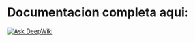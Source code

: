 
# Documentacion completa aqui:

[![Ask DeepWiki](https://deepwiki.com/badge.svg)](https://deepwiki.com/Edwin1016-rgb/MemorySimulator)
